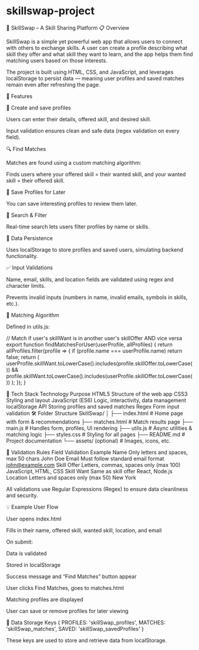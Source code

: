# skillswap-project
🧠 SkillSwap – A Skill Sharing Platform
📋 Overview

SkillSwap is a simple yet powerful web app that allows users to connect with others to exchange skills.
A user can create a profile describing what skill they offer and what skill they want to learn, and the app helps them find matching users based on those interests.

The project is built using HTML, CSS, and JavaScript, and leverages localStorage to persist data — meaning user profiles and saved matches remain even after refreshing the page.

🚀 Features

👤 Create and save profiles

Users can enter their details, offered skill, and desired skill.

Input validation ensures clean and safe data (regex validation on every field).

🔍 Find Matches

Matches are found using a custom matching algorithm:

Finds users where your offered skill = their wanted skill, and your wanted skill = their offered skill.

💾 Save Profiles for Later

You can save interesting profiles to review them later.

🔎 Search & Filter

Real-time search lets users filter profiles by name or skills.

🧩 Data Persistence

Uses localStorage to store profiles and saved users, simulating backend functionality.

✅ Input Validations

Name, email, skills, and location fields are validated using regex and character limits.

Prevents invalid inputs (numbers in name, invalid emails, symbols in skills, etc.).

🧮 Matching Algorithm

Defined in utils.js:

// Match if user's skillWant is in another user's skillOffer AND vice versa
export function findMatchesForUser(userProfile, allProfiles) {
  return allProfiles.filter(profile => {
    if (profile.name === userProfile.name) return false;
    return (
      userProfile.skillWant.toLowerCase().includes(profile.skillOffer.toLowerCase()) &&
      profile.skillWant.toLowerCase().includes(userProfile.skillOffer.toLowerCase())
    );
  });
}

🧱 Tech Stack
Technology	Purpose
HTML5	Structure of the web app
CSS3	Styling and layout
JavaScript (ES6)	Logic, interactivity, data management
localStorage API	Storing profiles and saved matches
Regex	Form input validation
🛠️ Folder Structure
SkillSwap/
│
├── index.html              # Home page with form & recommendations
├── matches.html            # Match results page
├── main.js                 # Handles form, profiles, UI rendering
├── utils.js                # Async utilities & matching logic
├── styles.css              # Styling for all pages
├── README.md               # Project documentation
└── assets/ (optional)      # Images, icons, etc.

🧩 Validation Rules
Field	Validation	Example
Name	Only letters and spaces, max 50 chars	John Doe
Email	Must follow standard email format	john@example.com
Skill Offer	Letters, commas, spaces only (max 100)	JavaScript, HTML, CSS
Skill Want	Same as skill offer	React, Node.js
Location	Letters and spaces only (max 50)	New York

All validations use Regular Expressions (Regex) to ensure data cleanliness and security.

💡 Example User Flow

User opens index.html

Fills in their name, offered skill, wanted skill, location, and email

On submit:

Data is validated

Stored in localStorage

Success message and “Find Matches” button appear

User clicks Find Matches, goes to matches.html

Matching profiles are displayed

User can save or remove profiles for later viewing

🔐 Data Storage Keys
{
  PROFILES: 'skillSwap_profiles',
  MATCHES: 'skillSwap_matches',
  SAVED: 'skillSwap_savedProfiles'
}


These keys are used to store and retrieve data from localStorage.
